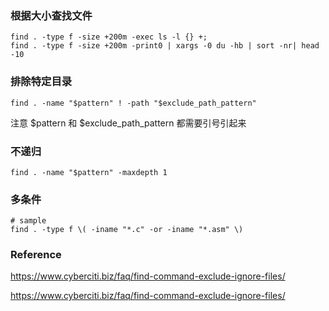 
### 根据大小查找文件

```shell script
find . -type f -size +200m -exec ls -l {} +; 
find . -type f -size +200m -print0 | xargs -0 du -hb | sort -nr| head -10 

```

### 排除特定目录

```shell script
find . -name "$pattern" ! -path "$exclude_path_pattern"
```

注意 $pattern 和 $exclude_path_pattern 都需要引号引起来

### 不递归

```shell script
find . -name "$pattern" -maxdepth 1
```

### 多条件

```shell script
# sample
find . -type f \( -iname "*.c" -or -iname "*.asm" \)
```

### Reference

https://www.cyberciti.biz/faq/find-command-exclude-ignore-files/

https://www.cyberciti.biz/faq/find-command-exclude-ignore-files/